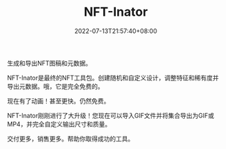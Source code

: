 ﻿---
weight: 
title: "NFT-Inator"
description: "创建自己的NFT集合，无需代码。生成自定义和随机设计，测试图层组合，并导出Solana、以太坊和多边形。Create your own NFT collection with no code. Generate custom and randomized designs, test your layer combinations, and export for Solana, Ethereum and Polygon"
date: 2022-07-13T21:57:40+08:00
lastmod: 2022-07-13T16:45:40+08:00
draft: false
authors: ["june"]
featuredImage: "511.png"
link: "https://nft-inator.com/"
tags: ["NFT-Inator","数字收藏品"]
categories: ["navigation"]
navigation: ["数字收藏品"]
lightgallery: true
toc: true
pinned: false
recommend: false
recommend1: false
---
生成和导出NFT图稿和元数据。

NFT-Inator是最终的NFT工具包。创建随机和自定义设计，调整特征和稀有度并导出元数据。哦，它是完全免费的。

现在有了动画！甚至更快。仍然免费。

NFT-Inator刚刚进行了大升级！您现在可以导入GIF文件并将集合导出为GIF或MP4，并完全自定义输出尺寸和质量。

交付更多，销售更多。帮助你取得成功的工具。